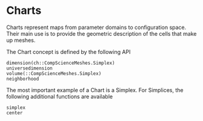 # Charts

Charts represent maps from parameter domains to configuration space. Their main use is to
provide the geometric description of the cells that make up meshes.

The Chart concept is defined by the following API

```@docs
dimension(ch::CompScienceMeshes.Simplex)
universedimension
volume(::CompScienceMeshes.Simplex)
neighborhood
```

The most important example of a Chart is a Simplex. For Simplices, the following additional
functions are available

```@docs
simplex
center
```
